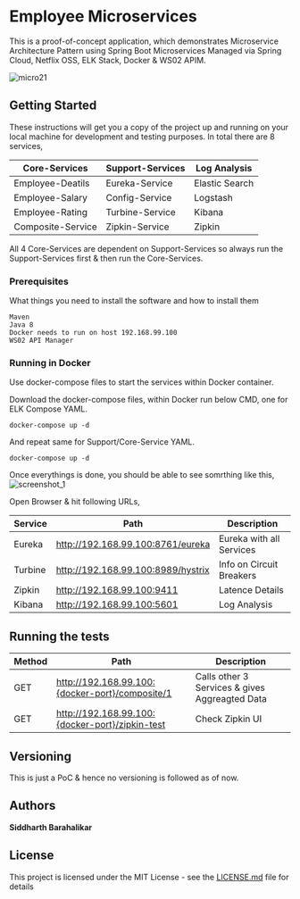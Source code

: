 # Employee Microservices

This is a proof-of-concept application, which demonstrates Microservice Architecture Pattern using Spring Boot Microservices Managed via Spring Cloud, Netflix OSS, ELK Stack, Docker & WS02 APIM.

![micro21](https://user-images.githubusercontent.com/28925814/31579573-b1de33e6-b156-11e7-97cf-fb549ae7ef20.png)

## Getting Started

These instructions will get you a copy of the project up and running on your local machine for development and testing purposes.
In total there are 8 services,

| Core-Services     | Support-Services | Log Analysis | 
| ----------------- |------------------|--------------| 
| Employee-Deatils  |Eureka-Service    |Elastic Search|
| Employee-Salary   |Config-Service    |Logstash|
| Employee-Rating   |Turbine-Service   |Kibana|
| Composite-Service |Zipkin-Service    |Zipkin|

All 4 Core-Services are dependent on Support-Services so always run the Support-Services first & then run the Core-Services.

### Prerequisites

What things you need to install the software and how to install them

```
Maven
Java 8
Docker needs to run on host 192.168.99.100
WS02 API Manager
```

### Running in Docker

Use docker-compose files to start the services within Docker container.

Download the docker-compose files, within Docker run below CMD, one for ELK Compose YAML.

```
docker-compose up -d
```

And repeat same for Support/Core-Service YAML.

```
docker-compose up -d
```
Once everythings is done, you should be able to see somrthing like this,
![screenshot_1](https://user-images.githubusercontent.com/28925814/31579483-08951ddc-b155-11e7-9a0a-035d3bae61d9.jpg)

Open Browser & hit following URLs,

| Service       | Path                               | Description             |
|---------------|------------------------------------|-------------------------|
| Eureka        | http://192.168.99.100:8761/eureka  | Eureka with all Services|
| Turbine       | http://192.168.99.100:8989/hystrix | Info on Circuit Breakers|
| Zipkin        | http://192.168.99.100:9411         | Latence Details         |
| Kibana        | http://192.168.99.100:5601         | Log Analysis            |

## Running the tests

| Method            | Path                                              | Description                                   |
| ----------------- |---------------------------------------------------|-----------------------------------------------|
|GET                |http://192.168.99.100:{docker-port}/composite/1    | Calls other 3 Services & gives Aggreagted Data|
|GET                |http://192.168.99.100:{docker-port}/zipkin-test    | Check Zipkin UI|


## Versioning

This is just a PoC & hence no versioning is followed as of now.

## Authors

**Siddharth Barahalikar** 

## License

This project is licensed under the MIT License - see the [LICENSE.md](LICENSE.md) file for details
